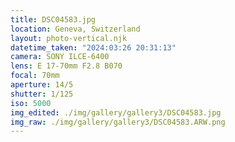 ```yaml
---
title: DSC04583.jpg
location: Geneva, Switzerland
layout: photo-vertical.njk
datetime_taken: "2024:03:26 20:31:13"
camera: SONY ILCE-6400
lens: E 17-70mm F2.8 B070
focal: 70mm
aperture: 14/5
shutter: 1/125
iso: 5000
img_edited: ./img/gallery/gallery3/DSC04583.jpg
img_raw: ./img/gallery/gallery3/DSC04583.ARW.png
---
```

